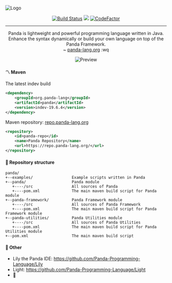 ![Logo](https://panda-lang.org/github/v1/logo-1.png)

<p align="center">
   <a href="https://travis-ci.org/Panda-Programming-Language/Panda"><img src="https://travis-ci.org/Panda-Programming-Language/Panda.svg?branch=master" alt="Build Status"></a>
   <a href="https://ci.appveyor.com/project/Panda-Programming-Language/panda/branch/master"><img src="https://ci.appveyor.com/api/projects/status/gpkf5t7v3b3wepcl/branch/master?svg=true"></a>
   <a href="https://www.codefactor.io/repository/github/panda-programming-language/panda"><img src="https://www.codefactor.io/repository/github/panda-programming-language/panda/badge" alt="CodeFactor"></a>
    
  <hr>
   
  <p align="center">
    Panda is lightweight and powerful programming language written in Java.<br>
    Enhance the syntax dynamically or build your own language on top of the Panda Framework.<br>
    ~ <a href="https://panda-lang.org/">panda-lang.org</a> :wq
  </p>
   
  <p align="center">
    <img src="https://panda-lang.org/github/v1/carbon-5.png" alt="Preview">
  </p>
</p>

#### 〽️ Maven
The latest indev build

```xml
<dependency>
    <groupId>org.panda-lang</groupId>
    <artifactId>panda</artifactId>
    <version>indev-19.6.4</version>
</dependency>
```

Maven repository: [repo.panda-lang.org](https://repo.panda-lang.org/)

```xml
<repository>
    <id>panda-repo</id>
    <name>Panda Repository</name>
    <url>https://repo.panda-lang.org/</url>
</repository>
```

#### 📜 Repository structure
```
panda/
+--examples/                 Example scripts written in Panda
+--panda/                    Panda module
   +----/src                 All sources of Panda
   +----pom.xml              The main maven build script for Panda module
+--panda-framework/          Panda Framework module
   +----/src                 All sources of Panda Framework
   +----pom.xml              The main maven build script for Panda Framework module
+--panda-utilities/          Panda Utilities module
   +----/src                 All sources of Panda Utilities
   +----pom.xml              The main maven build script for Panda Utilities module
+--pom.xml                   The main maven build script
```

#### 💞 Other
- Lily the Panda IDE: https://github.com/Panda-Programming-Language/Lily <br>
- Light: https://github.com/Panda-Programming-Language/Light
- 🥞
